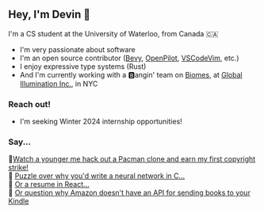 ## Hey, I'm Devin 👋

I'm a CS student at the University of Waterloo, from Canada 🇨🇦
- I'm very passionate about software
- I'm an open source contributor ([Bevy](https://github.com/bevyengine/bevy), [OpenPilot](https://github.com/commaai/openpilot), [VSCodeVim](https://github.com/VSCodeVim/Vim), etc.)
- I enjoy expressive type systems (Rust)
- And I'm currently working with a 🅱️angin' team on [Biomes](https://biomes.gg), at [Global Illumination Inc.](https://ill.inc/), in NYC

### Reach out!
- I'm seeking Winter 2024 internship opportunities!

### Say...
👾[Watch a younger me hack out a Pacman clone and earn my first copyright strike!](https://www.youtube.com/watch?v=qBWCuSID1rc&t=122s)
<br/>
🧩 [Puzzle over why you'd write a neural network in C...](https://github.com/DevinLeamy/ANN)
<br/>
💼 [Or a resume in React...](https://github.com/DevinLeamy/Resume)
<br/>
🤔 [Or question why Amazon doesn't have an API for sending books to your Kindle](https://github.com/DevinLeamy/Captain-Book)
